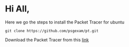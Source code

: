 # Hi All,

Here we go the steps to install the Packet Tracer for ubuntu

`git clone https://github.com/psgexam/pt.git`

Download the Packet Tracer from this [link](https://www.netacad.com/portal/resources/file/87257aaf-a701-4aa7-b542-d25879222994)
